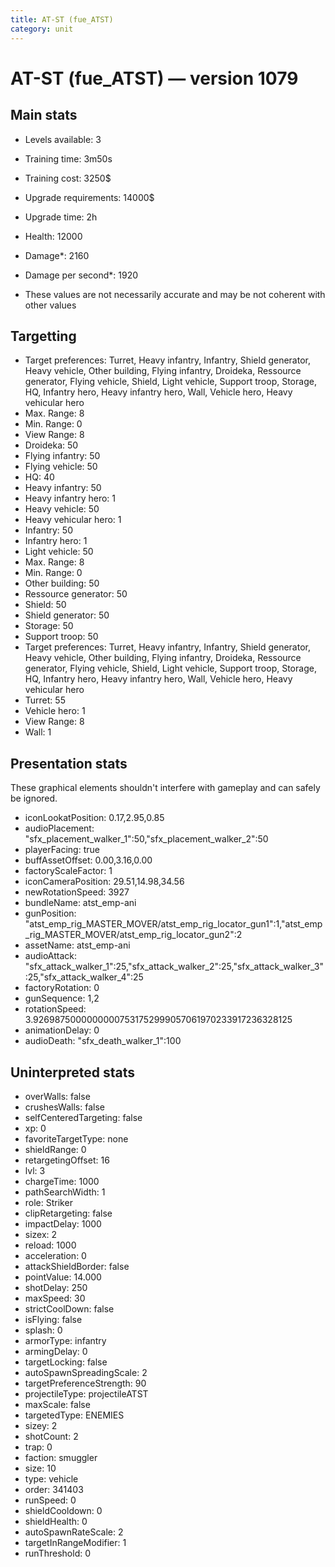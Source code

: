 ```yaml
---
title: AT-ST (fue_ATST)
category: unit
---
```


# AT-ST (fue_ATST) — version 1079

## Main stats

  * Levels available: 3
  * Training time: 3m50s
  * Training cost: 3250$
  * Upgrade requirements: 14000$
  * Upgrade time: 2h
  * Health: 12000
  * Damage*: 2160
  * Damage per second*: 1920

* These values are not necessarily accurate and may be not coherent with other values

## Targetting

  * Target preferences: Turret, Heavy infantry, Infantry, Shield generator, Heavy vehicle, Other building, Flying infantry, Droideka, Ressource generator, Flying vehicle, Shield, Light vehicle, Support troop, Storage, HQ, Infantry hero, Heavy infantry hero, Wall, Vehicle hero, Heavy vehicular hero
  * Max. Range: 8
  * Min. Range: 0
  * View Range: 8
  * Droideka: 50
  * Flying infantry: 50
  * Flying vehicle: 50
  * HQ: 40
  * Heavy infantry: 50
  * Heavy infantry hero: 1
  * Heavy vehicle: 50
  * Heavy vehicular hero: 1
  * Infantry: 50
  * Infantry hero: 1
  * Light vehicle: 50
  * Max. Range: 8
  * Min. Range: 0
  * Other building: 50
  * Ressource generator: 50
  * Shield: 50
  * Shield generator: 50
  * Storage: 50
  * Support troop: 50
  * Target preferences: Turret, Heavy infantry, Infantry, Shield generator, Heavy vehicle, Other building, Flying infantry, Droideka, Ressource generator, Flying vehicle, Shield, Light vehicle, Support troop, Storage, HQ, Infantry hero, Heavy infantry hero, Wall, Vehicle hero, Heavy vehicular hero
  * Turret: 55
  * Vehicle hero: 1
  * View Range: 8
  * Wall: 1

## Presentation stats

These graphical elements shouldn't interfere with gameplay and can safely be ignored.

  * iconLookatPosition: 0.17,2.95,0.85
  * audioPlacement: "sfx_placement_walker_1":50,"sfx_placement_walker_2":50
  * playerFacing: true
  * buffAssetOffset: 0.00,3.16,0.00
  * factoryScaleFactor: 1
  * iconCameraPosition: 29.51,14.98,34.56
  * newRotationSpeed: 3927
  * bundleName: atst_emp-ani
  * gunPosition: "atst_emp_rig_MASTER_MOVER/atst_emp_rig_locator_gun1":1,"atst_emp_rig_MASTER_MOVER/atst_emp_rig_locator_gun2":2
  * assetName: atst_emp-ani
  * audioAttack: "sfx_attack_walker_1":25,"sfx_attack_walker_2":25,"sfx_attack_walker_3":25,"sfx_attack_walker_4":25
  * factoryRotation: 0
  * gunSequence: 1,2
  * rotationSpeed: 3.92698750000000007531752999057061970233917236328125
  * animationDelay: 0
  * audioDeath: "sfx_death_walker_1":100

## Uninterpreted stats

  * overWalls: false
  * crushesWalls: false
  * selfCenteredTargeting: false
  * xp: 0
  * favoriteTargetType: none
  * shieldRange: 0
  * retargetingOffset: 16
  * lvl: 3
  * chargeTime: 1000
  * pathSearchWidth: 1
  * role: Striker
  * clipRetargeting: false
  * impactDelay: 1000
  * sizex: 2
  * reload: 1000
  * acceleration: 0
  * attackShieldBorder: false
  * pointValue: 14.000
  * shotDelay: 250
  * maxSpeed: 30
  * strictCoolDown: false
  * isFlying: false
  * splash: 0
  * armorType: infantry
  * armingDelay: 0
  * targetLocking: false
  * autoSpawnSpreadingScale: 2
  * targetPreferenceStrength: 90
  * projectileType: projectileATST
  * maxScale: false
  * targetedType: ENEMIES
  * sizey: 2
  * shotCount: 2
  * trap: 0
  * faction: smuggler
  * size: 10
  * type: vehicle
  * order: 341403
  * runSpeed: 0
  * shieldCooldown: 0
  * shieldHealth: 0
  * autoSpawnRateScale: 2
  * targetInRangeModifier: 1
  * runThreshold: 0

